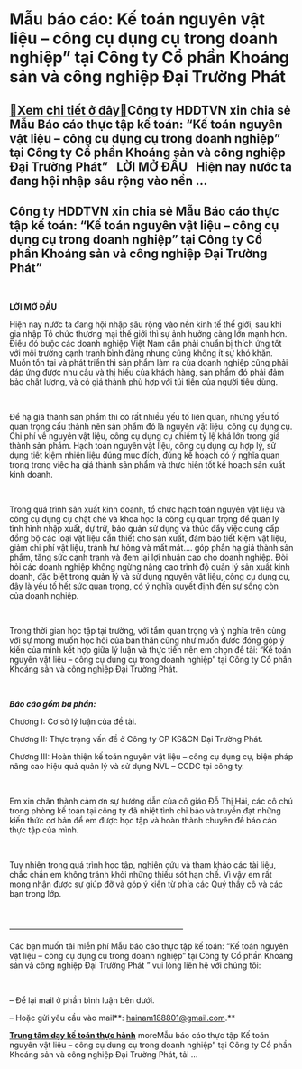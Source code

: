 Mẫu báo cáo: Kế toán nguyên vật liệu – công cụ dụng cụ trong doanh nghiệp” tại Công ty Cổ phần Khoáng sản và công nghiệp Đại Trường Phát
========================================================================================================================================

[:gift:Xem chi tiết ở đây:gift:](https://hddtvn.com/mau-bao-cao-ke-toan-nguyen-vat-lieu-cong-cu-dung-cu-trong-doanh-nghiep-tai-cong-ty-co-phan-khoang-san-va-cong-nghiep-dai-truong-phat/)Công ty HDDTVN xin chia sẻ Mẫu Báo cáo thực tập kế toán: “Kế toán nguyên vật liệu – công cụ dụng cụ trong doanh nghiệp” tại Công ty Cổ phần Khoáng sản và công nghiệp Đại Trường Phát”   LỜI MỞ ĐẦU   Hiện nay nước ta đang hội nhập sâu rộng vào nền …
-------------------------------------------------------------------------------------------------------------------------------------------------------------------------------------------------------------------------------------------------------



Công ty HDDTVN xin chia sẻ Mẫu Báo cáo thực tập kế toán: “Kế toán nguyên vật liệu – công cụ dụng cụ trong doanh nghiệp” tại Công ty Cổ phần Khoáng sản và công nghiệp Đại Trường Phát”
----------------------------------------------------------------------------------------------------------------------------------------------------------------------------------------


 



**LỜI MỞ ĐẦU**
   

Hiện nay nước ta đang hội nhập sâu rộng vào nền kinh tế thế giới, sau khi gia nhập Tổ chức thương mại thế giới thì sự ảnh hưởng càng lớn mạnh hơn. Điều đó buộc các doanh nghiệp Việt Nam cần phải chuẩn bị thích ứng tốt với môi trường cạnh tranh bình đẳng nhưng cũng không ít sự khó khăn. Muốn tồn tại và phát triển thì sản phẩm làm ra của doanh nghiệp cũng phải đáp ứng được nhu cầu và thị hiếu của khách hàng, sản phẩm đó phải đảm bảo chất lượng, và có giá thành phù hợp với túi tiền của người tiêu dùng.  

   

Để hạ giá thành sản phẩm thì có rất nhiều yếu tố liên quan, nhưng yếu tố quan trọng cấu thành nên sản phẩm đó là nguyên vật liệu, công cụ dụng cụ. Chi phí về nguyên vật liệu, công cụ dụng cụ chiếm tỷ lệ khá lớn trong giá thành sản phẩm. Hạch toán nguyên vật liệu, công cụ dụng cụ hợp lý, sử dụng tiết kiệm nhiên liệu đúng mục đích, đúng kế hoạch có ý nghĩa quan trọng trong việc hạ giá thành sản phẩm và thực hiện tốt kế hoạch sản xuất kinh doanh.  

   

Trong quá trình sản xuất kinh doanh, tổ chức hạch toán nguyên vật liệu và công cụ dụng cụ chặt chẽ và khoa học là công cụ quan trọng để quản lý tình hình nhập xuất, dự trữ, bảo quản sử dụng và thúc đẩy việc cung cấp đồng bộ các loại vật liệu cần thiết cho sản xuất, đảm bảo tiết kiệm vật liệu, giảm chi phí vật liệu, tránh hư hỏng và mất mát…. góp phần hạ giá thành sản phẩm, tăng sức cạnh tranh và đem lại lợi nhuận cao cho doanh nghiệp. Đòi hỏi các doanh nghiệp không ngừng nâng cao trình độ quản lý sản xuất kinh doanh, đặc biệt trong quản lý và sử dụng nguyên vật liệu, công cụ dụng cụ, đây là yếu tố hết sức quan trọng, có ý nghĩa quyết định đến sự sống còn của doanh nghiệp.  

   

Trong thời gian học tập tại trường, với tầm quan trọng và ý nghĩa trên cùng với sự mong muốn học hỏi của bản thân cũng như muốn được đóng góp ý kiến của mình kết hợp giữa lý luận và thực tiễn nên em chọn đề tài: “Kế toán nguyên vật liệu – công cụ dụng cụ trong doanh nghiệp” tại Công ty Cổ phần Khoáng sản và công nghiệp Đại Trường Phát.  

   

***Báo cáo gồm ba phần:***  

Chương I: Cơ sở lý luận của đề tài.  

Chương II: Thực trạng vấn đề ở Công ty CP KS&CN Đại Trường Phát.  

Chương III: Hoàn thiện kế toán nguyên vật liệu – công cụ dụng cụ, biện pháp nâng cao hiệu quả quản lý và sử dụng NVL – CCDC tại công ty.  

   

Em xin chân thành cảm ơn sự hướng dẫn của cô giáo Đỗ Thị Hải, các cô chú trong phòng kế toán tại công ty đã nhiệt tình chỉ bảo và truyền đạt những kiến thức cơ bản để em được học tập và hoàn thành chuyên đề báo cáo thực tập của mình.       

   

Tuy nhiên trong quá trình học tập, nghiên cứu và tham khảo các tài liệu, chắc chắn em không tránh khỏi những thiếu sót hạn chế. Vì vậy em rất mong nhận được sự giúp đỡ và góp ý kiến từ phía các Quý thầy cô và các bạn trong lớp.  

   

——————————————————————  

Các bạn muốn tải miễn phí Mẫu báo cáo thực tập kế toán: “Kế toán nguyên vật liệu – công cụ dụng cụ trong doanh nghiệp” tại Công ty Cổ phần Khoáng sản và công nghiệp Đại Trường Phát ” vui lòng liên hệ với chúng tôi:  

 



– Để lại mail ở phần bình luận bên dưới.  

 – Hoặc gửi yêu cầu vào mail**: hainam188801@gmail.com.**  

  

**[Trung tâm dạy kế toán thực hành](# "trung tâm dạy kế toán thực hành")**
moreMẫu báo cáo thực tập Kế toán nguyên vật liệu – công cụ dụng cụ trong doanh nghiệp” tại Công ty Cổ phần Khoáng sản và công nghiệp Đại Trường Phát, tải …

